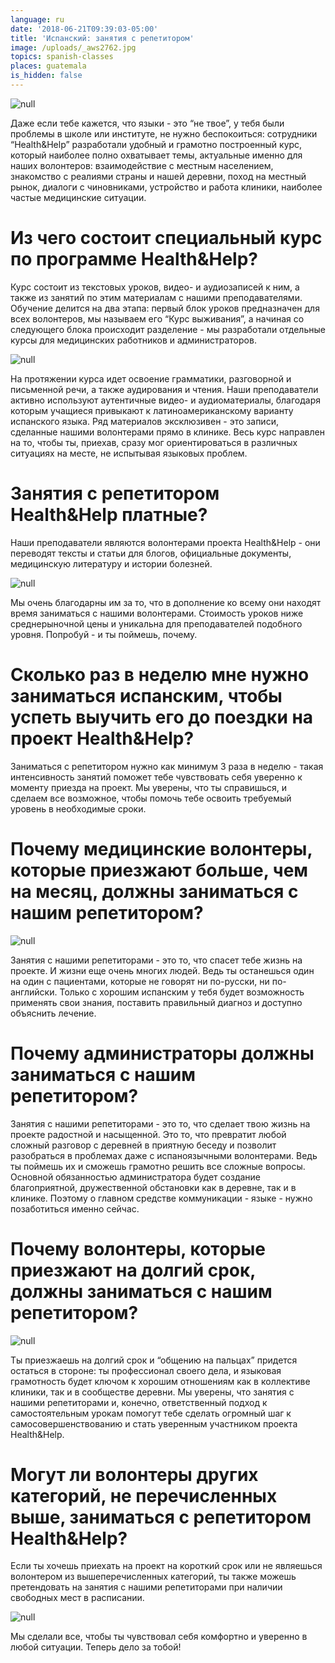 ```yaml
---
language: ru
date: '2018-06-21T09:39:03-05:00'
title: 'Испанский: занятия с репетитором'
image: /uploads/_aws2762.jpg
topics: spanish-classes
places: guatemala
is_hidden: false
---
```

![null](/uploads/_aws2762.jpg)

Даже если тебе кажется, что языки - это “не твое”, у тебя были проблемы в школе или институте, не нужно беспокоиться: сотрудники “Health&Help” разработали удобный и грамотно построенный курс, который наиболее полно охватывает темы, актуальные именно для наших волонтеров: взаимодействие с местным населением, знакомство с реалиями страны и нашей деревни, поход на местный рынок, диалоги с чиновниками, устройство и работа клиники, наиболее частые медицинские ситуации. 

# Из чего состоит специальный курс по программе Health&Help?

Курс состоит из текстовых уроков, видео- и аудиозаписей к ним, а также из занятий по этим материалам с нашими преподавателями. Обучение делится на два этапа: первый блок уроков предназначен для всех волонтеров, мы называем его “Курс выживания”, а начиная со следующего блока происходит разделение - мы разработали отдельные курсы для медицинских работников и администраторов. 

![null](/uploads/_aws9968.jpg)

На протяжении курса идет освоение грамматики, разговорной и письменной речи, а также аудирования и чтения. Наши преподаватели активно используют аутентичные видео- и аудиоматериалы, благодаря которым учащиеся привыкают к латиноамериканскому варианту испанского языка. Ряд материалов эксклюзивен - это записи, сделанные нашими волонтерами прямо в клинике. Весь курс направлен на то, чтобы ты, приехав, сразу мог ориентироваться в различных ситуациях на месте, не испытывая языковых проблем. 

# Занятия с репетитором Health&Help платные?

Наши преподаватели являются волонтерами проекта Health&Help - они переводят тексты и статьи для блогов, официальные документы, медицинскую литературу и истории болезней. 

![null](/uploads/_aws0514.jpg)

Мы очень благодарны им за то, что в дополнение ко всему они находят время заниматься с нашими волонтерами. Стоимость уроков ниже среднерыночной цены и уникальна для преподавателей подобного уровня. Попробуй - и ты поймешь, почему.

# Сколько раз в неделю мне нужно заниматься испанским, чтобы успеть выучить его до поездки на проект Health&Help?

Заниматься с репетитором нужно как минимум 3 раза в неделю - такая интенсивность занятий поможет тебе чувствовать себя уверенно к моменту приезда на проект. Мы уверены, что ты справишься, и сделаем все возможное, чтобы помочь тебе освоить требуемый уровень в необходимые сроки.

# Почему медицинские волонтеры, которые приезжают больше, чем на месяц, должны заниматься с нашим репетитором?

![null](/uploads/_aws1545.jpg)

Занятия с нашими репетиторами - это то, что спасет тебе жизнь на проекте. И жизни еще очень многих людей. Ведь ты останешься один на один с пациентами, которые не говорят ни по-русски, ни по-английски. Только с хорошим испанским у тебя будет возможность применять свои знания, поставить правильный диагноз и доступно объяснить лечение. 

# Почему администраторы должны заниматься с нашим репетитором?

Занятия с нашими репетиторами - это то, что сделает твою жизнь на проекте радостной и насыщенной. Это то, что превратит любой сложный разговор с деревней в приятную беседу и позволит разобраться в проблемах даже с испаноязычными волонтерами. Ведь ты поймешь их и сможешь грамотно решить все сложные вопросы. Основной обязанностью администратора будет создание благоприятной, дружественной обстановки как в деревне, так и в клинике. Поэтому о главном средстве коммуникации - языке - нужно позаботиться именно сейчас.

# Почему волонтеры, которые приезжают на долгий срок, должны заниматься с нашим репетитором?

![null](/uploads/_aws0698.jpg)

Ты приезжаешь на долгий срок и “общению на пальцах” придется остаться в стороне: ты профессионал своего дела, и языковая грамотность будет ключом к хорошим отношениям как в коллективе клиники, так и в сообществе деревни. Мы уверены,  что занятия с нашими репетиторами и, конечно, ответственный подход к самостоятельным урокам помогут тебе сделать огромный шаг к самосовершенствованию и стать уверенным участником проекта Health&Help.

# Могут ли волонтеры других категорий, не перечисленных выше, заниматься с репетитором Health&Help?

Если ты хочешь приехать на проект на короткий срок или не являешься волонтером из вышеперечисленных категорий, ты также можешь претендовать на занятия с нашими репетиторами при наличии свободных мест в расписании. 

![null](/uploads/_aws7821.jpg)

Мы сделали все, чтобы ты чувствовал себя комфортно и уверенно в любой ситуации. Теперь дело за тобой!
